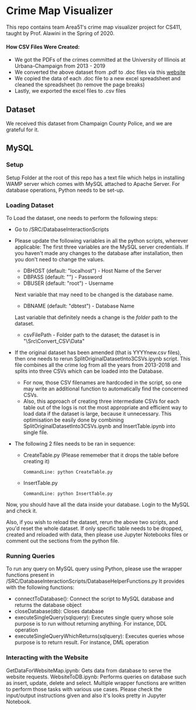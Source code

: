 # Crime Map Visualizer 

This repo contains team Area51's crime map visualizer project for CS411, taught by Prof. Alawini in the Spring of 2020. 

#### How CSV Files Were Created:

- We got the PDFs of the crimes committed at the University of Illinois at Urbana-Champaign from 2013 - 2019
- We converted the above dataset from .pdf to .doc files via this [website](pdf2doc.com)
- We copied the data of each .doc file to a new excel spreadsheet and cleaned the spreadsheet (to remove the page breaks)
- Lastly, we exported the excel files to .csv files

## Dataset

We received this dataset from Champaign County Police, and we are grateful for it.


## MySQL 


### Setup

Setup Folder at the root of this repo has a text file which helps in installing WAMP server which comes with MySQL attached to Apache Server. For database operations, Python needs to be set-up.

### Loading Dataset

To Load the dataset, one needs to perform the following steps:
- Go to /SRC/DatabaseInteractionScripts
- Please update the following variables in all the python scripts, wherever applicable:
    The first three variables are the MySQL server credentials. If you haven't made any changes to the database after installation, then you don't need to change the values.
    - DBHOST (default: "localhost") - Host Name of the Server
    - DBPASS (default: "") - Password
    - DBUSER (default: "root") - Username
    
    Next variable that may need to be changed is the database name.
    - DBNAME (default: "dbtest") - Database Name
    
    Last variable that definitely needs a change is the *folder* path to the dataset.
    - csvFilePath - Folder path to the dataset; the dataset is in "\Src\Convert_CSV\Data"
    
- If the original dataset has been amended (that is YYYYnew.csv files), then one needs to rerun SplitOriginalDatasetInto3CSVs.ipynb script. This file combines all the crime log from all the years from 2013-2018 and splits into three CSVs which can be loaded into the Database. 
    - For now, those CSV filenames are hardcoded in the script, so one may write an additional function to automatically find the concerned CSVs. 
    - Also, this approach of creating three intermediate CSVs for each table out of the logs is not the most appropriate and efficient way to load data if the dataset is large, because it unnecessary. This optimisation be easily done by combining SplitOriginalDatasetInto3CSVs.ipynb and InsertTable.ipynb into single file.
    
- The following 2 files needs to be ran in sequence:
    - CreateTable.py (Please rememeber that it drops the table before creating it)

        ```CommandLine: python CreateTable.py```

    - InsertTable.py

        ```CommandLine: python InsertTable.py```
    
Now, you should have all the data inside your database. Login to the MySQL and check it.

Also, if you wish to reload the dataset, rerun the above two scripts, and you'd reset the whole dataset. If only specific table needs to be dropped, created and reloaded with data, then please use Jupyter Notebooks files or comment out the sections from the python file.

### Running Queries

To run any query on MySQL query using Python, please use the wrapper functions present in /SRC/DatabaseInteractionScripts/DatabaseHelperFunctions.py
It provides with the following functions:
- connectToDatabase(): Connect the script to MySQL database and returns the database object
- closeDatabase(db): Closes database
- executeSingleQuery(sqlquery): Executes single query whose sole purpose is to run without returning anything. For instance, DDL operation
- executeSingleQueryWhichReturns(sqlquery): Executes queries whose purpose is to return result. For instance, DML operation

### Interacting with the Website

GetDataForWebsiteMap.ipynb: Gets data from database to serve the website requests.
WebsiteToDB.ipynb: Performs queries on database such as insert, update, delete and select. Multiple wrapper functions are written to perform those tasks with various use cases. Please check the input/output instructions given and also it's looks pretty in Jupyter Notebook.
    